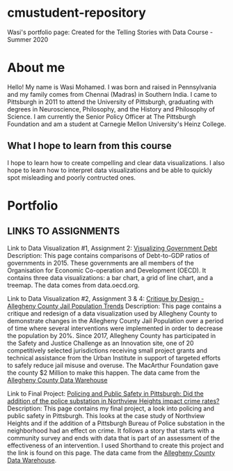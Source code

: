 # cmustudent-repository
Wasi's portfolio page: Created for the Telling Stories with Data Course - Summer 2020

# About me
Hello! My name is Wasi Mohamed. I was born and raised in Pennsylvania and my family comes from Chennai (Madras) in Southern India. I came to Pittsburgh in 2011 to attend the University of Pittsburgh, graduating with degrees in Neuroscience, Philosophy, and the History and Philosophy of Science. I am currently the Senior Policy Officer at The Pittsburgh Foundation and am a student at Carnegie Mellon University's Heinz College. 

## What I hope to learn from this course
I hope to learn how to create compelling and clear data visualizations. I also hope to learn how to interpret data visualizations and be able to quickly spot misleading and poorly contructed ones. 

# Portfolio

## LINKS TO ASSIGNMENTS

Link to Data Visualization #1, Assignment 2: 
[Visualizing Government Debt](https://wasimohamed2020.github.io/cmustudent-repository/dataviz2)
Description:
This page contains comparisons of Debt-to-GDP ratios of governments in 2015. These governments are all members of the Organisation for Economic Co-operation and Development (OECD). It contains three data visualizations: a bar chart, a grid of line chart, and a treemap. The data comes from data.oecd.org.

Link to Data Visualization #2, Assignment 3 & 4: 
[Critique by Design - Allegheny County Jail Population Trends](https://wasimohamed2020.github.io/cmustudent-repository/dataviz3)
Description: 
This page contains a critique and redesign of a data visualization used by Allegheny County to demonstrate changes in the Allegheny County Jail Population over a period of time where several interventions were implemented in order to decrease the population by 20%. Since 2017, Allegheny County has participated in the Safety and Justice Challenge as an Innovation site, one of 20 competitively selected jurisdictions receiving small project grants and technical assistance from the Urban Institute in support of targeted efforts to safely reduce jail misuse and overuse. The MacArthur Foundation gave the county $2 Million to make this happen. The data came from the [Allegheny County Data Warehouse](https://www.alleghenycountyanalytics.us/index.php/2019/11/04/allegheny-county-jail-population-management-dashboards-2/) 

Link to Final Project: 
[Policing and Public Safety in Pittsburgh: Did the addition of the police substation in Northview Heights impact crime rates?](https://wasimohamed2020.github.io/cmustudent-repository/final_project_WasiMohamed)
Description:
This page contains my final project, a look into policing and public safety in Pittsburgh. This looks at the case study of Northview Heights and if the addition of a Pittsburgh Bureau of Police substation in the neighborhood had an effect on crime. It follows a story that starts with a community survey and ends with data that is part of an assessment of the effectiveness of an intervention. I used Shorthand to create this project and the link is found on this page. The data came from the [Allegheny County Data Warehouse](https://tableau.alleghenycounty.us/t/PublicSite/views/CJ_UCR_PGH_8-22-17_v3/Home?:embed=y&:showAppBanner=false&:showShareOptions=true&:display_count=no&:showVizHome=no).



